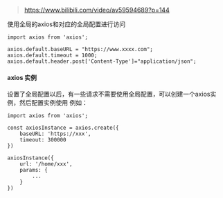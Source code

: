 > https://www.bilibili.com/video/av59594689?p=144

使用全局的axios和对应的全局配置进行访问
```
import axios from 'axios';

axios.default.baseURL = "https://www.xxxx.com";
axios.default.timeout = 1000;
axios.default.header.post['Content-Type']="application/json";
```

#### axios 实例

设置了全局配置以后，有一些请求不需要使用全局配置，可以创建一个axios实例，然后配置实例使用
例如： 

```
import axios from 'axios';

const axiosInstance = axios.create({
	baseURL: 'https://xxx',
	timeout: 300000
})

axiosInstance({
	url: '/home/xxx',
	params: {
		...
	}
})
```
